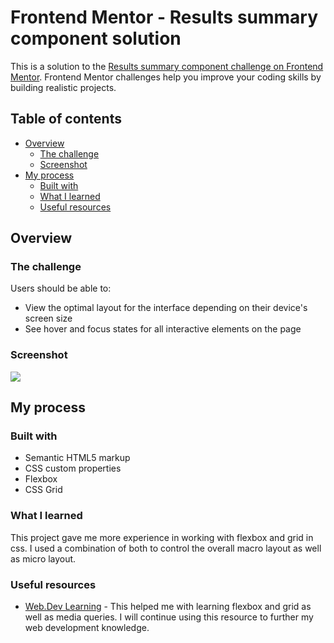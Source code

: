 # Frontend Mentor - Results summary component solution

This is a solution to the [Results summary component challenge on Frontend Mentor](https://www.frontendmentor.io/challenges/results-summary-component-CE_K6s0maV). Frontend Mentor challenges help you improve your coding skills by building realistic projects.

## Table of contents

- [Overview](#overview)
  - [The challenge](#the-challenge)
  - [Screenshot](#screenshot)
- [My process](#my-process)
  - [Built with](#built-with)
  - [What I learned](#what-i-learned)
  - [Useful resources](#useful-resources)

## Overview

### The challenge

Users should be able to:

- View the optimal layout for the interface depending on their device's screen size
- See hover and focus states for all interactive elements on the page

### Screenshot

![](images/results_summary_screenshot.png)

## My process

### Built with

- Semantic HTML5 markup
- CSS custom properties
- Flexbox
- CSS Grid

### What I learned

This project gave me more experience in working with flexbox and grid in css. I used a combination of both to control the overall macro layout as well as micro layout.

### Useful resources

- [Web.Dev Learning](https://web.dev/learn/css/) - This helped me with learning flexbox and grid as well as media queries. I will continue using this resource to further my web development knowledge.
